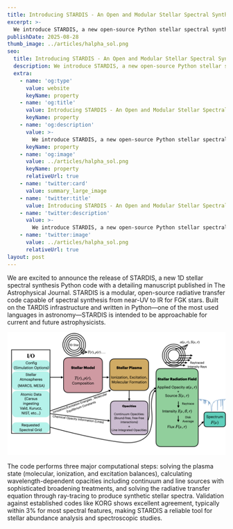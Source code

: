 ```yaml
---
title: Introducing STARDIS - An Open and Modular Stellar Spectral Synthesis Code
excerpt: >-
  We introduce STARDIS, a new open-source Python stellar spectral synthesis code that performs 1D LTE radiative transfer for FGK stars from near-UV to IR wavelengths.
publishDate: 2025-08-28
thumb_image: ../articles/halpha_sol.png
seo:
  title: Introducing STARDIS - An Open and Modular Stellar Spectral Synthesis Code
  description: We introduce STARDIS, a new open-source Python stellar spectral synthesis code that performs 1D LTE radiative transfer for FGK stars from near-UV to IR wavelengths.
  extra:
    - name: 'og:type'
      value: website
      keyName: property
    - name: 'og:title'
      value: Introducing STARDIS - An Open and Modular Stellar Spectral Synthesis Code
      keyName: property
    - name: 'og:description'
      value: >-
        We introduce STARDIS, a new open-source Python stellar spectral synthesis code that performs 1D LTE radiative transfer for FGK stars from near-UV to IR wavelengths.
      keyName: property
    - name: 'og:image'
      value: ../articles/halpha_sol.png
      keyName: property
      relativeUrl: true
    - name: 'twitter:card'
      value: summary_large_image
    - name: 'twitter:title'
      value: Introducing STARDIS - An Open and Modular Stellar Spectral Synthesis Code
    - name: 'twitter:description'
      value: >-
        We introduce STARDIS, a new open-source Python stellar spectral synthesis code that performs 1D LTE radiative transfer for FGK stars from near-UV to IR wavelengths.
    - name: 'twitter:image'
      value: ../articles/halpha_sol.png
      relativeUrl: true
layout: post
---
```


We are excited to announce the release of STARDIS, a new 1D stellar spectral synthesis Python code with a detailing manuscript published in The Astrophysical Journal. STARDIS is a modular, open-source radiative transfer code capable of spectral synthesis from near-UV to IR for FGK stars. Built on the TARDIS infrastructure and written in Python—one of the most used languages in astronomy—STARDIS is intended to be approachable for current and future astrophysicists.

<img src='\../articles/stardis_diagram.jpeg' alt='Image'>

The code performs three major computational steps: solving the plasma state (molecular, ionization, and excitation balances), calculating wavelength-dependent opacities including continuum and line sources with sophisticated broadening treatments, and solving the radiative transfer equation through ray-tracing to produce synthetic stellar spectra. Validation against established codes like KORG shows excellent agreement, typically within 3% for most spectral features, making STARDIS a reliable tool for stellar abundance analysis and spectroscopic studies.


